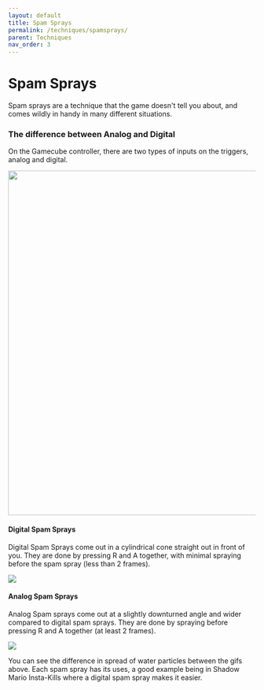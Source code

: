 ```yaml
---
layout: default
title: Spam Sprays
permalink: /techniques/spamsprays/
parent: Techniques
nav_order: 3
---
```

# Spam Sprays  

Spam sprays are a technique that the game doesn't tell you about, and comes wildly in handy in many different situations.  

### The difference between Analog and Digital  
On the Gamecube controller, there are two types of inputs on the triggers, analog and digital. 

<img src="/sms-guide/assets/techniques/spamsprays/analvsdig.gif" width=700>  

#### Digital Spam Sprays  

Digital Spam Sprays come out in a cylindrical cone straight out in front of you. They are done by pressing R and A together, with minimal spraying before the spam spray (less than 2 frames).  

<img src="/sms-guide/assets/techniques/spamsprays/digex.gif">  

#### Analog Spam Sprays  

Analog Spam sprays come out at a slightly downturned angle and wider compared to digital spam sprays. They are done by spraying before pressing R and A together (at least 2 frames).  

<img src="/sms-guide/assets/techniques/spamsprays/analex.gif">  

You can see the difference in spread of water particles between the gifs above. Each spam spray has its uses, a good example being in Shadow Mario Insta-Kills where a digital spam spray makes it easier.  
